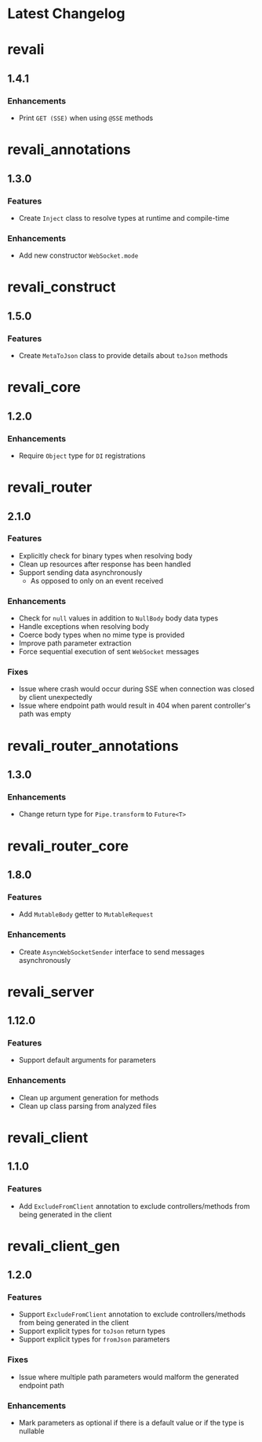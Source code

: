<!-- markdownlint-disable MD024 -->

# Latest Changelog

<!-- REVALI -->

# revali

## 1.4.1

### Enhancements

- Print `GET (SSE)` when using `@SSE` methods

# revali_annotations

## 1.3.0

### Features

- Create `Inject` class to resolve types at runtime and compile-time

### Enhancements

- Add new constructor `WebSocket.mode`

# revali_construct

## 1.5.0

### Features

- Create `MetaToJson` class to provide details about `toJson` methods

# revali_core

## 1.2.0

### Enhancements

- Require `Object` type for `DI` registrations

<!-- REVALI ROUTER -->

# revali_router

## 2.1.0

### Features

- Explicitly check for binary types when resolving body
- Clean up resources after response has been handled
- Support sending data asynchronously
  - As opposed to only on an event received

### Enhancements

- Check for `null` values in addition to `NullBody` body data types
- Handle exceptions when resolving body
- Coerce body types when no mime type is provided
- Improve path parameter extraction
- Force sequential execution of sent `WebSocket` messages

### Fixes

- Issue where crash would occur during SSE when connection was closed by client unexpectedly
- Issue where endpoint path would result in 404 when parent controller's path was empty

# revali_router_annotations

## 1.3.0

### Enhancements

- Change return type for `Pipe.transform` to `Future<T>`

# revali_router_core

## 1.8.0

### Features

- Add `MutableBody` getter to `MutableRequest`

### Enhancements

- Create `AsyncWebSocketSender` interface to send messages asynchronously

<!-- CONSTRUCTS -->

# revali_server

## 1.12.0

### Features

- Support default arguments for parameters

### Enhancements

- Clean up argument generation for methods
- Clean up class parsing from analyzed files

<!-- REVALI CLIENT -->

# revali_client

## 1.1.0

### Features

- Add `ExcludeFromClient` annotation to exclude controllers/methods from being generated in the client

# revali_client_gen

## 1.2.0

### Features

- Support `ExcludeFromClient` annotation to exclude controllers/methods from being generated in the client
- Support explicit types for `toJson` return types
- Support explicit types for `fromJson` parameters

### Fixes

- Issue where multiple path parameters would malform the generated endpoint path

### Enhancements

- Mark parameters as optional if there is a default value or if the type is nullable
